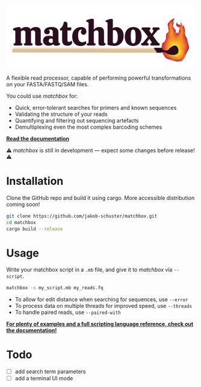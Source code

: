 <p align="center">
    <img src="figures/banner.png" title="matchbox" alt="matchbox" width="600">
</p>

A flexible read processor, capable of performing powerful transformations on your FASTA/FASTQ/SAM files.

You could use *matchbox* for:

- Quick, error-tolerant searches for primers and known sequences
- Validating the structure of your reads
- Quantifying and filtering out sequencing artefacts
- Demultiplexing even the most complex barcoding schemes

**<a href="https://jakob-schuster.github.io/matchbox-docs/">Read the documentation</a>**

⚠️ *matchbox* is still in development — expect some changes before release! ⚠️

# Installation

Clone the GitHub repo and build it using cargo. More accessible distribution coming soon!

```bash
git clone https://github.com/jakob-schuster/matchbox.git
cd matchbox
cargo build --release
```

# Usage

Write your matchbox script in a `.mb` file, and give it to *matchbox* via `--script`.

```bash
matchbox -s my_script.mb my_reads.fq
```

- To allow for edit distance when searching for sequences, use `--error`
- To process data on multiple threads for improved speed, use `--threads`
- To handle paired reads, use `--paired-with`

**[For plenty of examples and a full scripting language reference, check out the documentation!](https://jakob-schuster.github.io/matchbox-docs/)**

# Todo

- [ ] add search term parameters
- [ ] add a terminal UI mode
